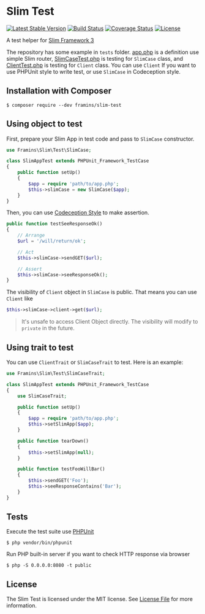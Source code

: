 # Slim Test

[![Latest Stable Version](https://poser.pugx.org/framins/slim-test/v/stable)](https://packagist.org/packages/framins/slim-test)
[![Build Status](https://travis-ci.org/Framins/slim-test.svg?branch=master)](https://travis-ci.org/Framins/slim-test)
[![Coverage Status](https://coveralls.io/repos/github/Framins/slim-test/badge.svg)](https://coveralls.io/github/Framins/slim-test)
[![License](https://poser.pugx.org/framins/slim-test/license)](https://packagist.org/packages/framins/slim-test)


A test helper for [Slim Framework 3][Slim]

The repository has some example in `tests` folder. [app.php](/app.php) is a definition use simple Slim router, [SlimCaseTest.php](/tests/SlimCaseTest.php) is testing for `SlimCase` class, and [ClientTest.php](/tests/ClientTest.php) is testing for `Client` class. You can use `Client` If you want to use PHPUnit style to write test, or use `SlimCase` in Codeception style.

## Installation with Composer

    $ composer require --dev framins/slim-test

## Using object to test

First, prepare your Slim App in test code and pass to `SlimCase` constructor.

```php
use Framins\Slim\Test\SlimCase;

class SlimAppTest extends PHPUnit_Framework_TestCase
{
    public function setUp()
    {
        $app = require 'path/to/app.php';
        $this->slimCase = new SlimCase($app);
    }
}
```

Then, you can use [Codeception Style](http://codeception.com/docs/modules/REST) to make assertion.

```php
public function testSeeResponseOk()
{
    // Arrange
    $url = '/will/return/ok';

    // Act
    $this->slimCase->sendGET($url);

    // Assert
    $this->slimCase->seeResponseOk();
}
```

The visibility of `Client` object in `SlimCase` is public. That means you can use `Client` like

```php
$this->slimCase->client->get($url);
```

> It's unsafe to access Client Object directly. The visibility will modify to `private` in the future.

## Using trait to test

You can use `ClientTrait` or `SlimCaseTrait` to test. Here is an example:

```php
use Framins\Slim\Test\SlimCaseTrait;

class SlimAppTest extends PHPUnit_Framework_TestCase
{
    use SlimCaseTrait;

    public function setUp()
    {
        $app = require 'path/to/app.php';
        $this->setSlimApp($app);
    }

    public function tearDown()
    {
        $this->setSlimApp(null);
    }

    public function testFooWillBar()
    {
        $this->sendGET('Foo');
        $this->seeResponseContains('Bar');
    }
}
```


## Tests

Execute the test suite use [PHPUnit][]

    $ php vendor/bin/phpunit

Run PHP built-in server if you want to check HTTP response via browser

    $ php -S 0.0.0.0:8080 -t public

## License

The Slim Test is licensed under the MIT license. See [License File](LICENSE) for more information.

[PHPUnit]: https://phpunit.de/
[Slim]: http://www.slimframework.com/
